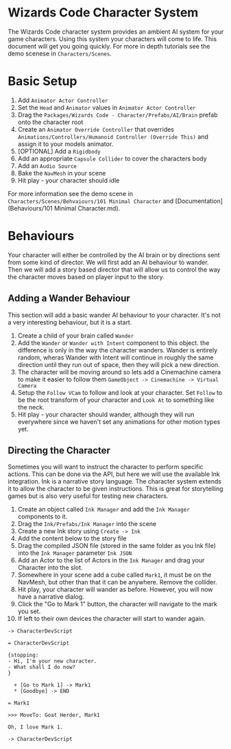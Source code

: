 # Wizards Code Character System

The Wizards Code character system provides an ambient AI system for your game characters. Using this system your characters will come to life. This document will get you going quickly. For more in depth tutorials see the demo scenese in `Characters/Scenes`.

# Basic Setup

1. Add `Animator Actor Controller`
2. Set the `Head` and `Animator` values in `Animator Actor Controller`
3. Drag the `Packages/Wizards Code - Character/Prefabs/AI/Brain` prefab onto the character root
4. Create an `Animator Override Controller` that overrides `Animations/Controllers/Humanoid Controller (Override This)` and assign it to your models animator.
5. [OPTIONAL] Add a `Rigidbody`
6. Add an appropriate `Capsule Collider` to cover the characters body
7. Add an `Audio Source`
8. Bake the `NavMesh` in your scene
9. Hit play - your character should idle

For more information see the demo scene in `Characters/Scenes/Behvaiours/101 Minimal Character` and [Documentation](Behaviours/101 Minimal Character.md).

# Behaviours

Your character will either be controlled by the AI brain or by directions sent from some kind of director. We will first add an AI behaviour to wander. Then we will add a story based director that will allow us to control the way the character moves based on player input to the story.

## Adding a Wander Behaviour

This section will add a basic wander AI behaviour to your character. It's not a very interesting behaviour, but it is a start.

1. Create a child of your brain called `Wander`
2. Add the `Wander` or `Wander with Intent` component to this object. the difference is only in the way the character wanders. Wander is entirely random, wheras Wander with Intent will continue in roughly the same direction until they run out of space, then they will pick a new direction.
3. The character will be moving around so lets add a Cinemachine camera to make it easier to follow them `GameObject -> Cinemachine -> Virtual Camera`
4. Setup the `Follow VCam` to follow and look at your character. Set `Follow` to be the root transform of your character and `Look At` to something like the neck.
5. Hit play - your character should wander, although they will run everywhere since we haven't set any animations for other motion types yet.

## Directing the Character

Sometimes you will want to instruct the character to perform specific actions. This can be done via the API, but here we will use the available Ink integration. Ink is a narrative story language. The character system extends it to allow the character to be given instructions. This is great for storytelling games but is also very useful for testing new characters.

1. Create an object called `Ink Manager` and add the `Ink Manager` components to it.
2. Drag the `Ink/Prefabs/Ink Manager` into the scene
3. Create a new Ink story using `Create -> Ink`
4. Add the content below to the story file
5. Drag the compiled JSON file (stored in the same folder as you Ink file) into the `Ink Manager` parameter `Ink JSON`
6. Add an Actor to the list of Actors in the `Ink Manager` and drag your Character into the slot.
7. Somewhere in your scene add a cube called `Mark1`, it must be on the NavMesh, but other than that it can be anywhere. Remove the collider.
8. Hit play, your character will wander as before. However, you will now have a narrative dialog.
9. Click the "Go to Mark 1" button, the character will navigate to the mark you set.
10. If left to their own devices the character will start to wander again.

```
-> CharacterDevScript

= CharacterDevScript

{stopping:
- Hi, I'm your new character.
- What shall I do now?
}

  + [Go to Mark 1] -> Mark1
  * [Goodbye] -> END
  
= Mark1

>>> MoveTo: Goat Herder, Mark1

Oh, I love Mark 1.

-> CharacterDevScript
```

